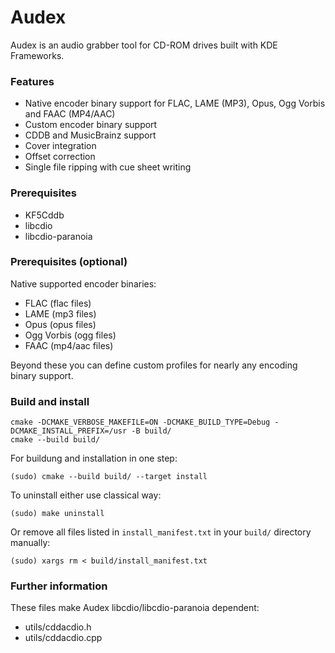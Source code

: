 Audex
=====

Audex is an audio grabber tool for CD-ROM drives built with KDE Frameworks.

### Features

* Native encoder binary support for FLAC, LAME (MP3), Opus, Ogg Vorbis and FAAC (MP4/AAC)
* Custom encoder binary support
* CDDB and MusicBrainz support
* Cover integration
* Offset correction
* Single file ripping with cue sheet writing

### Prerequisites

* KF5Cddb
* libcdio
* libcdio-paranoia

### Prerequisites (optional)

Native supported encoder binaries:

* FLAC (flac files)
* LAME (mp3 files)
* Opus (opus files)
* Ogg Vorbis (ogg files)
* FAAC (mp4/aac files)

Beyond these you can define custom profiles for nearly any encoding binary support.

### Build and install

```
cmake -DCMAKE_VERBOSE_MAKEFILE=ON -DCMAKE_BUILD_TYPE=Debug -DCMAKE_INSTALL_PREFIX=/usr -B build/
cmake --build build/
```

For buildung and installation in one step:

```
(sudo) cmake --build build/ --target install
```

To uninstall either use classical way:

```
(sudo) make uninstall
```

Or remove all files listed in `install_manifest.txt` in your `build/` directory manually:

```
(sudo) xargs rm < build/install_manifest.txt
```

### Further information

These files make Audex libcdio/libcdio-paranoia dependent:

* utils/cddacdio.h
* utils/cddacdio.cpp

